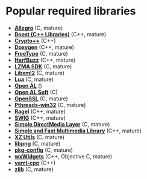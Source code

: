 # Popular required libraries

[comment]: # (start of autogenerated content, do not edit)
- **[Allegro](allegro.md)** (C, mature)
- **[Boost (C++ Libraries)](boost.md)** (C++, mature)
- **[Crypto++](crypto.md)** (C++)
- **[Doxygen](doxygen.md)** (C++, mature)
- **[FreeType](freetype.md)** (C, mature)
- **[HarfBuzz](harfbuzz.md)** (C++, mature)
- **[LZMA SDK](lzma.md)** (C, mature)
- **[Libxml2](libxml2.md)** (C, mature)
- **[Lua](lua.md)** (C, mature)
- **[Open AL](openal.md)** ()
- **[Open AL Soft](openalsoft.md)** (C)
- **[OpenSSL](openssl.md)** (C, mature)
- **[Pthreads-win32](pthreads_win32.md)** (C, mature)
- **[Ragel](ragel.md)** (C++, mature)
- **[SWIG](swig.md)** (C++, mature)
- **[Simple DirectMedia Layer](sdl_2.md)** (C, mature)
- **[Simple and Fast Multimedia Library](sfml.md)** (C++, mature)
- **[XZ Utils](xz.md)** (C, mature)
- **[libpng](libpng.md)** (C, mature)
- **[pkg-config](pkgconfig.md)** (C, mature)
- **[wxWidgets](wxwidgets.md)** (C++, Objective C, mature)
- **[yaml-cpp](yaml_cpp.md)** (C++)
- **[zlib](zlib.md)** (C, mature)

[comment]: # (end of autogenerated content)